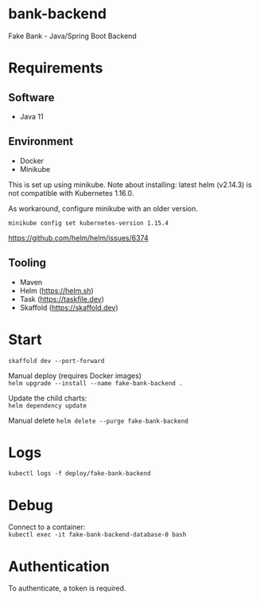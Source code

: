 # bank-backend
Fake Bank - Java/Spring Boot Backend

# Requirements
## Software
* Java 11

## Environment
* Docker
* Minikube

This is set up using minikube.
Note about installing: latest helm (v2.14.3) is not compatible with Kubernetes 1.16.0.

As workaround, configure minikube with an older version.

`minikube config set kubernetes-version 1.15.4`

https://github.com/helm/helm/issues/6374

## Tooling
* Maven
* Helm (https://helm.sh)
* Task (https://taskfile.dev)
* Skaffold (https://skaffold.dev)

# Start
`skaffold dev --port-forward`

Manual deploy (requires Docker images)  
`helm upgrade --install --name fake-bank-backend .`

Update the child charts:  
`helm dependency update`

Manual delete
`helm delete --purge fake-bank-backend`

# Logs
`kubectl logs -f deploy/fake-bank-backend`

# Debug
Connect to a container:  
`kubectl exec -it fake-bank-backend-database-0 bash`

# Authentication
To authenticate, a token is required.

